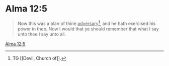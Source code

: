 # Alma 12:5

> Now this was a plan of thine <u>adversary</u>[^a], and he hath exercised his power in thee. Now I would that ye should remember that what I say unto thee I say unto all.

[Alma 12:5](https://www.churchofjesuschrist.org/study/scriptures/bofm/alma/12?lang=eng&id=p5#p5)


[^a]: TG [[Devil, Church of]].
